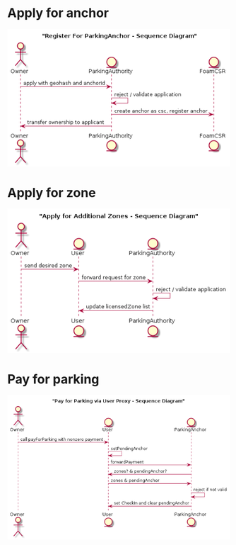 # Apply for anchor

![applyForAnchor](./applyForAnchor.png)

# Apply for zone

![applyForZone](./applyForZone.png)

# Pay for parking

![payForParking](./payForParking.png)

